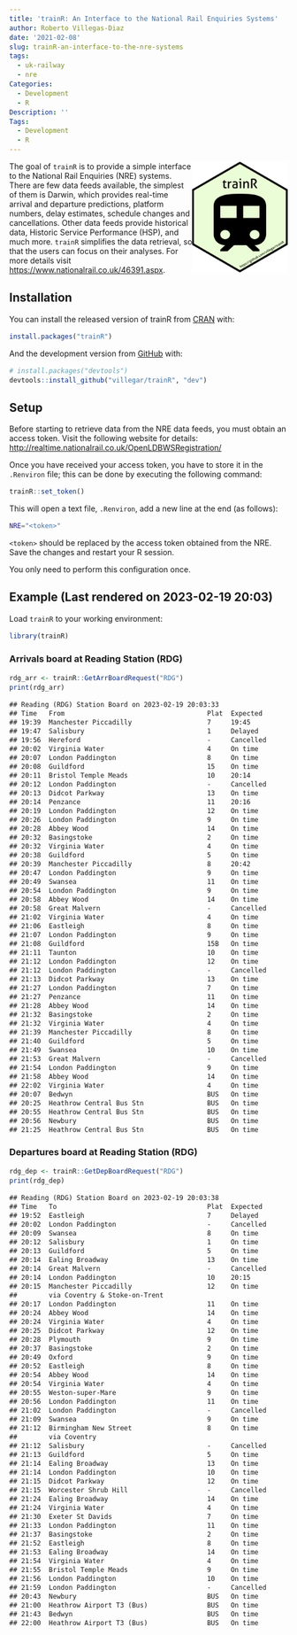 ```yaml
---
title: 'trainR: An Interface to the National Rail Enquiries Systems'
author: Roberto Villegas-Diaz
date: '2021-02-08'
slug: trainR-an-interface-to-the-nre-systems
tags:
  - uk-railway
  - nre
Categories:
  - Development
  - R
Description: ''
Tags:
  - Development
  - R
---
```


<img src="https://raw.githubusercontent.com/villegar/trainR/main/inst/images/logo.png" alt="logo" align="right" height=200px/>

The goal of `trainR` is to provide a simple interface to the 
National Rail Enquiries (NRE) systems. There are few data feeds 
available, the simplest of them is Darwin, which provides real-time 
arrival and departure predictions, platform numbers, delay estimates, 
schedule changes and cancellations. Other data feeds provide historical 
data, Historic Service Performance (HSP), and much more. `trainR` 
simplifies the data retrieval, so that the users can focus on their 
analyses. For more details visit 
https://www.nationalrail.co.uk/46391.aspx.

## Installation

You can install the released version of trainR from [CRAN](https://CRAN.R-project.org) with:

``` r
install.packages("trainR")
```

And the development version from [GitHub](https://github.com/) with:

``` r
# install.packages("devtools")
devtools::install_github("villegar/trainR", "dev")
```

## Setup
Before starting to retrieve data from the NRE data feeds, you must obtain an access token. 
Visit the following website for details: http://realtime.nationalrail.co.uk/OpenLDBWSRegistration/

Once you have received your access token, you have to store it in the `.Renviron` file; this can be 
done by executing the following command:


```r
trainR::set_token()
```

This will open a text file, `.Renviron`, add a new line at the end (as follows):

```bash
NRE="<token>"
```

`<token>` should be replaced by the access token obtained from the NRE. Save the changes and restart 
your R session.

You only need to perform this configuration once.

## Example (Last rendered on 2023-02-19 20:03)

Load `trainR` to your working environment:

```r
library(trainR)
```

### Arrivals board at Reading Station (RDG)


```r
rdg_arr <- trainR::GetArrBoardRequest("RDG")
print(rdg_arr)
```

```
## Reading (RDG) Station Board on 2023-02-19 20:03:33
## Time   From                                    Plat  Expected
## 19:39  Manchester Piccadilly                   7     19:45
## 19:47  Salisbury                               1     Delayed
## 19:56  Hereford                                -     Cancelled
## 20:02  Virginia Water                          4     On time
## 20:07  London Paddington                       8     On time
## 20:08  Guildford                               15    On time
## 20:11  Bristol Temple Meads                    10    20:14
## 20:12  London Paddington                       -     Cancelled
## 20:13  Didcot Parkway                          13    On time
## 20:14  Penzance                                11    20:16
## 20:19  London Paddington                       12    On time
## 20:26  London Paddington                       9     On time
## 20:28  Abbey Wood                              14    On time
## 20:32  Basingstoke                             2     On time
## 20:32  Virginia Water                          4     On time
## 20:38  Guildford                               5     On time
## 20:39  Manchester Piccadilly                   8     20:42
## 20:47  London Paddington                       9     On time
## 20:49  Swansea                                 11    On time
## 20:54  London Paddington                       9     On time
## 20:58  Abbey Wood                              14    On time
## 20:58  Great Malvern                           -     Cancelled
## 21:02  Virginia Water                          4     On time
## 21:06  Eastleigh                               8     On time
## 21:07  London Paddington                       9     On time
## 21:08  Guildford                               15B   On time
## 21:11  Taunton                                 10    On time
## 21:12  London Paddington                       12    On time
## 21:12  London Paddington                       -     Cancelled
## 21:13  Didcot Parkway                          13    On time
## 21:27  London Paddington                       7     On time
## 21:27  Penzance                                11    On time
## 21:28  Abbey Wood                              14    On time
## 21:32  Basingstoke                             2     On time
## 21:32  Virginia Water                          4     On time
## 21:39  Manchester Piccadilly                   8     On time
## 21:40  Guildford                               5     On time
## 21:49  Swansea                                 10    On time
## 21:53  Great Malvern                           -     Cancelled
## 21:54  London Paddington                       9     On time
## 21:58  Abbey Wood                              14    On time
## 22:02  Virginia Water                          4     On time
## 20:07  Bedwyn                                  BUS   On time
## 20:25  Heathrow Central Bus Stn                BUS   On time
## 20:55  Heathrow Central Bus Stn                BUS   On time
## 20:56  Newbury                                 BUS   On time
## 21:25  Heathrow Central Bus Stn                BUS   On time
```

### Departures board at Reading Station (RDG)


```r
rdg_dep <- trainR::GetDepBoardRequest("RDG")
print(rdg_dep)
```

```
## Reading (RDG) Station Board on 2023-02-19 20:03:38
## Time   To                                      Plat  Expected
## 19:52  Eastleigh                               7     Delayed
## 20:02  London Paddington                       -     Cancelled
## 20:09  Swansea                                 8     On time
## 20:12  Salisbury                               1     On time
## 20:13  Guildford                               5     On time
## 20:14  Ealing Broadway                         13    On time
## 20:14  Great Malvern                           -     Cancelled
## 20:14  London Paddington                       10    20:15
## 20:15  Manchester Piccadilly                   12    On time
##        via Coventry & Stoke-on-Trent           
## 20:17  London Paddington                       11    On time
## 20:24  Abbey Wood                              14    On time
## 20:24  Virginia Water                          4     On time
## 20:25  Didcot Parkway                          12    On time
## 20:28  Plymouth                                9     On time
## 20:37  Basingstoke                             2     On time
## 20:49  Oxford                                  9     On time
## 20:52  Eastleigh                               8     On time
## 20:54  Abbey Wood                              14    On time
## 20:54  Virginia Water                          4     On time
## 20:55  Weston-super-Mare                       9     On time
## 20:56  London Paddington                       11    On time
## 21:02  London Paddington                       -     Cancelled
## 21:09  Swansea                                 9     On time
## 21:12  Birmingham New Street                   8     On time
##        via Coventry                            
## 21:12  Salisbury                               -     Cancelled
## 21:13  Guildford                               5     On time
## 21:14  Ealing Broadway                         13    On time
## 21:14  London Paddington                       10    On time
## 21:15  Didcot Parkway                          12    On time
## 21:15  Worcester Shrub Hill                    -     Cancelled
## 21:24  Ealing Broadway                         14    On time
## 21:24  Virginia Water                          4     On time
## 21:30  Exeter St Davids                        7     On time
## 21:33  London Paddington                       11    On time
## 21:37  Basingstoke                             2     On time
## 21:52  Eastleigh                               8     On time
## 21:53  Ealing Broadway                         14    On time
## 21:54  Virginia Water                          4     On time
## 21:55  Bristol Temple Meads                    9     On time
## 21:56  London Paddington                       10    On time
## 21:59  London Paddington                       -     Cancelled
## 20:43  Newbury                                 BUS   On time
## 21:00  Heathrow Airport T3 (Bus)               BUS   On time
## 21:43  Bedwyn                                  BUS   On time
## 22:00  Heathrow Airport T3 (Bus)               BUS   On time
```
